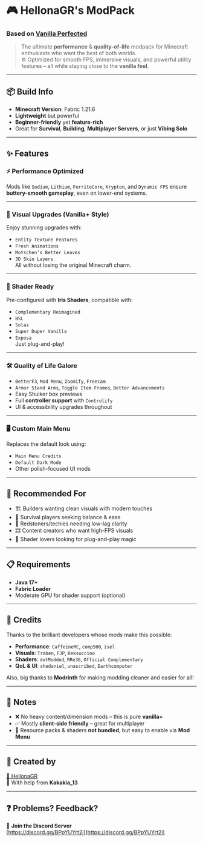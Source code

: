 # 🎮 **HellonaGR's ModPack**
### Based on [Vanilla Perfected](https://modrinth.com/modpack/vanilla-perfected)

> The ultimate **performance** & **quality-of-life** modpack for Minecraft enthusiasts who want the best of both worlds.  
> ⚙️ Optimized for smooth FPS, immersive visuals, and powerful utility features – all while staying close to the **vanilla feel**.

---

## 📦 Build Info

- **Minecraft Version**: Fabric 1.21.6  
- **Lightweight** but powerful  
- **Beginner-friendly** yet **feature-rich**  
- Great for **Survival**, **Building**, **Multiplayer Servers**, or just **Vibing Solo**

---

## ✨ Features

### ⚡ Performance Optimized
Mods like `Sodium`, `Lithium`, `FerriteCore`, `Krypton`, and `Dynamic FPS` ensure **buttery-smooth gameplay**, even on lower-end systems.

---

### 🎨 Visual Upgrades (Vanilla+ Style)
Enjoy stunning upgrades with:
- `Entity Texture Features`
- `Fresh Animations`
- `Motschen’s Better Leaves`
- `3D Skin Layers`  
All without losing the original Minecraft charm.

---

### 🌈 Shader Ready
Pre-configured with **Iris Shaders**, compatible with:
- `Complementary Reimagined`
- `BSL`
- `Solas`
- `Super Duper Vanilla`
- `Exposa`  
Just plug-and-play!

---

### 🛠️ Quality of Life Galore
- `BetterF3`, `Mod Menu`, `Zoomify`, `Freecam`
- `Armor Stand Arms`, `Toggle Item Frames`, `Better Advancements`
- Easy Shulker box previews
- Full **controller support** with `Controlify`
- UI & accessibility upgrades throughout

---

### 🖥️ Custom Main Menu
Replaces the default look using:
- `Main Menu Credits`
- `Default Dark Mode`
- Other polish-focused UI mods

---

## 🔧 Recommended For

- 🏗️ Builders wanting clean visuals with modern touches  
- 🧭 Survival players seeking balance & ease  
- 🧠 Redstoners/techies needing low-lag clarity  
- 🎞️ Content creators who want high-FPS visuals  
- 🌄 Shader lovers looking for plug-and-play magic  

---

## 📋 Requirements

- **Java 17+**  
- **Fabric Loader**  
- Moderate GPU for shader support (optional)

---

## 🙌 Credits

Thanks to the brilliant developers whose mods make this possible:

- **Performance**: `CaffeineMC`, `comp500`, `isel`  
- **Visuals**: `Traben`, `FJP`, `Keksuccino`  
- **Shaders**: `dotModded`, `RRe36`, `Official Complementary`  
- **QoL & UI**: `shedaniel`, `unascribed`, `Earthcomputer`

Also, big thanks to **Modrinth** for making modding cleaner and easier for all!

---

## 📝 Notes

- ❌ No heavy content/dimension mods – this is pure **vanilla+**  
- ✅ Mostly **client-side friendly** – great for multiplayer  
- 🧩 Resource packs & shaders **not bundled**, but easy to enable via **Mod Menu**

---

## 👤 Created by

[🎥 HellonaGR](https://www.youtube.com/@HellonaGR)  
💬 With help from **Kakakia_13**

---

## ❓ Problems? Feedback?

📢 **Join the Discord Server**  
[https://discord.gg/BPpYUYrt2j](https://discord.gg/BPpYUYrt2j)
